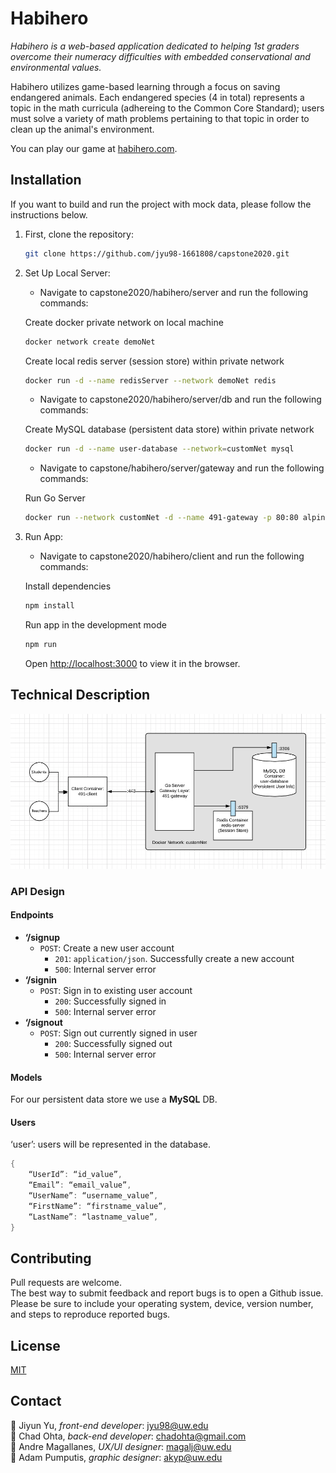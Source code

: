 # Habihero

*Habihero is a web-based application dedicated to helping 1st graders overcome their numeracy difficulties with embedded conservational and environmental values.*
  
Habihero utilizes game-based learning through a focus on saving endangered animals.
Each endangered species (4 in total) represents a topic in the math curricula (adhereing to the Common Core Standard);
users must solve a variety of math problems pertaining to that topic in order to clean up the animal's environment.  

You can play our game at [habihero.com](https://habihero.com).  

## Installation
  
If you want to build and run the project with mock data, please follow the instructions below.  

1. First, clone the repository:  

    ```bash
    git clone https://github.com/jyu98-1661808/capstone2020.git
    ```

2. Set Up Local Server:

    * Navigate to capstone2020/habihero/server and run the following commands:  

    Create docker private network on local machine  

    ```bash
    docker network create demoNet
    ```

    Create local redis server (session store) within private network

    ```bash
    docker run -d --name redisServer --network demoNet redis
    ```

    * Navigate to capstone2020/habihero/server/db and run the following commands:  

    Create MySQL database (persistent data store) within private network  

    ```bash
    docker run -d --name user-database --network=customNet mysql
    ```

    * Navigate to capstone/habihero/server/gateway and run the following commands:  

    Run Go Server

    ```bash
    docker run --network customNet -d --name 491-gateway -p 80:80 alpine
    ```

3. Run App:

    * Navigate to capstone2020/habihero/client and run the following commands:  
    
    Install dependencies

    ```bash
    npm install
    ```

    Run app in the development mode

    ```bash
    npm run
    ```

    Open [http://localhost:3000](http://localhost:3000) to view it in the browser.  

## Technical Description

![project-diagram](491-diagram.png)

### API Design

#### Endpoints

* **‘/signup**
  * `POST`: Create a new user account
    * `201`: `application/json`. Successfully create a new account
    * `500`: Internal server error
* **‘/signin**
  * `POST`: Sign in to existing user account
    * `200`: Successfully signed in
    * `500`: Internal server error
* **‘/signout**
  * `POST`: Sign out currently signed in user
    * `200`: Successfully signed out
    * `500`: Internal server error

#### Models

For our persistent data store we use a **MySQL** DB.

#### Users

‘user’: users will be represented in the database.

```go
{
    “UserId”: “id_value”,
    “Email”: “email_value”,
    “UserName”: “username_value”,
    “FirstName”: “firstname_value”,
    “LastName”: “lastname_value”,
}
```

## Contributing

Pull requests are welcome.  
The best way to submit feedback and report bugs is to open a Github issue.  
Please be sure to include your operating system, device, version number, and steps to reproduce reported bugs.  

## License

[MIT](https://choosealicense.com/licenses/mit/)

## Contact

:tiger: Jiyun Yu, *front-end developer*: jyu98@uw.edu </br>
:rabbit: Chad Ohta, *back-end developer*: chadohta@gmail.com </br>
:dog: Andre Magallanes, *UX/UI designer*: magalj@uw.edu </br>
:panda_face: Adam Pumputis, *graphic designer*: akyp@uw.edu </br>
